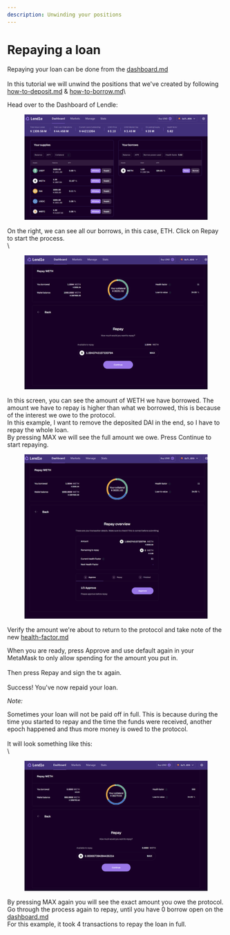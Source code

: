 ```yaml
---
description: Unwinding your positions
---
```


# Repaying a loan

Repaying your loan can be done from the [dashboard.md](../../dashboard.md "mention")\
\
In this tutorial we will unwind the positions that we've created by following [how-to-deposit.md](../deposit/how-to-deposit.md "mention") & [how-to-borrow.md](how-to-borrow.md "mention")\


Head over to the Dashboard of Lendle:

<figure><img src="../../../.gitbook/assets/image (2) (1).png" alt=""><figcaption></figcaption></figure>

On the right, we can see all our borrows, in this case, ETH. Click on Repay to start the process.\
\


<figure><img src="../../../.gitbook/assets/image (3).png" alt=""><figcaption></figcaption></figure>

In this screen, you can see the amount of WETH we have borrowed. The amount we have to repay is higher than what we borrowed, this is because of the interest we owe to the protocol.\
In this example, I want to remove the deposited DAI in the end, so I have to repay the whole loan.\
By pressing MAX we will see the full amount we owe. Press Continue to start repaying.



<figure><img src="../../../.gitbook/assets/image (22).png" alt=""><figcaption></figcaption></figure>

Verify the amount we're about to return to the protocol and take note of the new [health-factor.md](health-factor.md "mention")

When you are ready, press Approve and use default again in your MetaMask to only allow spending for the amount you put in.\
\
Then press Repay and sign the tx again. \
\
Success! You've now repaid your loan.



_Note:_

Sometimes your loan will not be paid off in full. This is because during the time you started to repay and the time the funds were received, another epoch happened and thus more money is owed to the protocol.\
\
It will look something like this:\
\


<figure><img src="../../../.gitbook/assets/image (14).png" alt=""><figcaption></figcaption></figure>

By pressing MAX again you will see the exact amount you owe the protocol. \
Go through the process again to repay, until you have 0 borrow open on the [dashboard.md](../../dashboard.md "mention")\
For this example, it took 4 transactions to repay the loan in full.
